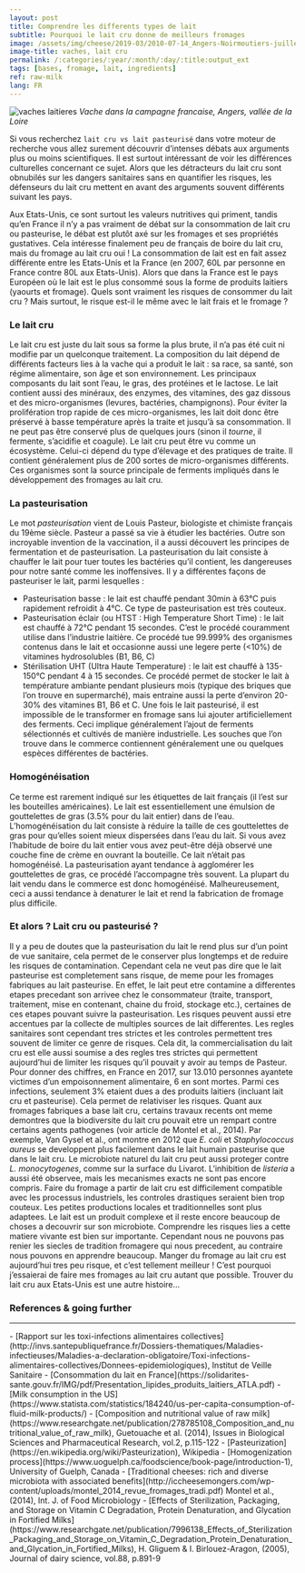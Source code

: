 ```yaml
---
layout: post
title: Comprendre les differents types de lait
subtitle: Pourquoi le lait cru donne de meilleurs fromages
image: /assets/img/cheese/2019-03/2010-07-14_Angers-Noirmoutiers-juillet-excerpt.jpg
image-title: vaches, lait cru
permalink: /:categories/:year/:month/:day/:title:output_ext
tags: [bases, fromage, lait, ingredients]
ref: raw-milk
lang: FR
---
```


![vaches laitieres]({{site.baseurl}}/assets/img/cheese/2019-03/2010-07-14_Angers-Noirmoutiers-juillet.jpg)
*Vache dans la campagne francaise, Angers, vallée de la Loire*

<!--excerpt.start-->
Si vous recherchez `lait cru vs lait pasteurisé` dans votre moteur de recherche vous allez surement découvrir d’intenses débats aux arguments plus ou moins scientifiques. Il est surtout intéressant de voir les différences culturelles concernant ce sujet. Alors que les détracteurs du lait cru sont obnubilés sur les dangers sanitaires sans en quantifier les risques, les défenseurs du lait cru mettent en avant des arguments souvent différents suivant les pays. 
<!--excerpt.end-->
Aux Etats-Unis, ce sont surtout les valeurs nutritives qui priment, tandis qu’en France il n’y a pas vraiment de débat sur la consommation de lait cru ou pasteurise, le débat est plutôt axé sur les fromages et ses propriétés gustatives. Cela intéresse finalement peu de français de boire du lait cru, mais du fromage au lait cru oui ! La consommation de lait est en fait assez différente entre les Etats-Unis et la France (en 2007, 60L par personne en France contre 80L aux Etats-Unis). Alors que dans la France est le pays Européen où le lait est le plus consommé sous la forme de produits laitiers (yaourts et fromage). Quels sont vraiment les risques de consommer du lait cru ? Mais surtout, le risque est-il le même avec le lait frais et le fromage ?

### Le lait cru
Le lait cru est juste du lait sous sa forme la plus brute, il n’a pas été cuit ni modifie par un quelconque traitement. La composition du lait dépend de différents facteurs lies à la vache qui a produit le lait : sa race, sa santé, son régime alimentaire, son âge et son environnement. Les principaux composants du lait sont l’eau, le gras, des protéines et le lactose. Le lait contient aussi des minéraux, des enzymes, des vitamines, des gaz dissous et des micro-organismes (levures, bactéries, champignons). Pour éviter la prolifération trop rapide de ces micro-organismes, les lait doit donc être préservé à basse température après la traite et jusqu’à sa consommation. Il ne peut pas être conservé plus de quelques jours (sinon il *tourne*, il fermente, s’acidifie et coagule).
Le lait cru peut être vu comme un écosystème. Celui-ci dépend du type d’élevage et des pratiques de traite. Il contient généralement plus de 200 sortes de micro-organismes différents. Ces organismes sont la source principale de ferments impliqués dans le développement des fromages au lait cru.

### La pasteurisation
Le mot *pasteurisation* vient de Louis Pasteur, biologiste et chimiste français du 19ème siècle. Pasteur a passé sa vie à étudier les bactéries. Outre son incroyable invention de la vaccination, il a aussi découvert les principes de fermentation et de pasteurisation.
La pasteurisation du lait consiste à chauffer le lait pour tuer toutes les bactéries qu’il contient, les dangereuses pour notre santé comme les inoffensives. Il y a différentes façons de pasteuriser le lait, parmi lesquelles :
-	Pasteurisation basse : le lait est chauffé pendant 30min à 63°C puis rapidement refroidit à 4°C. Ce type de pasteurisation est très couteux.
-	Pasteurisation éclair (ou HTST : High Temperature Short Time) : le lait est chauffé à 72°C pendant 15 secondes. C’est le procédé couramment utilise dans l’industrie laitière. Ce procédé tue 99.999% des organismes contenus dans le lait et occasionne aussi une legere perte (<10%) de vitamines hydrosolubles (B1, B6, C)
-	Stérilisation UHT (Ultra Haute Temperature) : le lait est chauffé à 135-150°C pendant 4 à 15 secondes. Ce procédé permet de stocker le lait à température ambiante pendant plusieurs mois (typique des briques que l’on trouve en supermarché), mais entraine aussi la perte d’environ 20-30% des vitamines B1, B6 et C.
Une fois le lait pasteurisé, il est impossible de le transformer en fromage sans lui ajouter artificiellement des ferments. Ceci implique généralement l’ajout de ferments sélectionnés et cultivés de manière industrielle. Les souches que l’on trouve dans le commerce contiennent généralement une ou quelques espèces différentes de bactéries.

### Homogénéisation
Ce terme est rarement indiqué sur les étiquettes de lait français (il l’est sur les bouteilles américaines). Le lait est essentiellement une émulsion de gouttelettes de gras (3.5% pour du lait entier) dans de l’eau. L’homogénéisation du lait consiste à réduire la taille de ces gouttelettes de gras pour qu’elles soient mieux dispersées dans l’eau du lait. Si vous avez l’habitude de boire du lait entier vous avez peut-être déjà observé une couche fine de crème en ouvrant la bouteille. Ce lait n’était pas homogénéisé. La pasteurisation ayant tendance à agglomérer les gouttelettes de gras, ce procédé l’accompagne très souvent. La plupart du lait vendu dans le commerce est donc homogénéisé. Malheureusement, ceci a aussi tendance à denaturer le lait et rend la fabrication de fromage plus difficile.


### Et alors ? Lait cru ou pasteurisé ?
Il y a peu de doutes que la pasteurisation du lait le rend plus sur d’un point de vue sanitaire, cela permet de le conserver plus longtemps et de reduire les risques de contamination. Cependant cela ne veut pas dire que le lait pasteurise est completement sans risque, de meme pour les fromages fabriques au lait pasteurise. En effet, le lait peut etre contamine a differentes etapes precedant son arrivee chez le consommateur (traite, transport, traitement, mise en contenant, chaine du froid, stockage etc.), certaines de ces etapes pouvant suivre la pasteurisation. Les risques peuvent aussi etre accentues par la collecte de multiples sources de lait differentes. Les regles sanitaires sont cependant tres strictes et les controles permettent tres souvent de limiter ce genre de risques. Cela dit, la commercialisation du lait cru est elle aussi soumise a des regles tres strictes qui permettent aujourd’hui de limiter les risques qu’il pouvait y avoir au temps de Pasteur. Pour donner des chiffres, en France en 2017, sur 13.010 personnes ayantete victimes d’un empoisonnement alimentaire, 6 en sont mortes. Parmi ces infections, seulement 3% etaient dues a des produits laitiers (incluant lait cru et pasteurise). Cela permet de relativiser les risques.
Quant aux fromages fabriques a base lait cru, certains travaux recents ont meme demontres que la biodiversite du lait cru pouvait etre un rempart contre certains agents pathogenes (voir article de Montel et al., 2014). Par exemple, Van Gysel et al., ont montre en 2012 que *E. coli* et *Staphylococcus aureus* se developpent plus facilement dans le lait humain pasteurise que dans le lait cru. Le microbiote naturel du lait cru peut aussi proteger contre *L. monocytogenes*, comme sur la surface du Livarot. L’inhibition de *listeria* a aussi été observee, mais les mecanismes exacts ne sont pas encore compris.
Faire du fromage a partir de lait cru est difficilement compatible avec les processus industriels, les controles drastiques seraient bien trop couteux. Les petites productions locales et traditionnelles sont plus adaptees.
Le lait est un produit complexe et il reste encore beaucoup de choses a decouvrir sur son microbiote. Comprendre les risques lies a cette matiere vivante est bien sur importante. Cependant nous ne pouvons pas renier les siecles de tradition fromagere qui nous precedent, au contraire nous pouvons en apprendre beaucoup. Manger du fromage au lait cru est aujourd’hui tres peu risque, et c’est tellement meilleur ! C’est pourquoi j’essaierai de faire mes fromages au lait cru autant que possible. Trouver du lait cru aux Etats-Unis est une autre histoire…



### References & going further
---
<p style="margin-bottom:5px"></p>
- [Rapport sur les toxi-infections alimentaires collectives](http://invs.santepubliquefrance.fr/Dossiers-thematiques/Maladies-infectieuses/Maladies-a-declaration-obligatoire/Toxi-infections-alimentaires-collectives/Donnees-epidemiologiques), Institut de Veille Sanitaire
- [Consommation du lait en France](https://solidarites-sante.gouv.fr/IMG/pdf/Presentation_lipides_produits_laitiers_ATLA.pdf)
- [Milk consumption in the US](https://www.statista.com/statistics/184240/us-per-capita-consumption-of-fluid-milk-products/)
- [Composition and nutritional value of raw milk](https://www.researchgate.net/publication/278785108_Composition_and_nutritional_value_of_raw_milk), Guetouache et al. (2014), Issues in Biological Sciences and Pharmaceutical Research, vol.2, p.115-122
- [Pasteurization](https://en.wikipedia.org/wiki/Pasteurization), Wikipedia
- [Homogenization process](https://www.uoguelph.ca/foodscience/book-page/introduction-1), University of Guelph, Canada
- [Traditional cheeses: rich and diverse microbiota with associated benefits](http://iccheesemongers.com/wp-content/uploads/montel_2014_revue_fromages_tradi.pdf) Montel et al., (2014), Int. J. of Food Microbiology
- [Effects of Sterilization, Packaging, and Storage on Vitamin C Degradation, Protein Denaturation, and Glycation in Fortified Milks](https://www.researchgate.net/publication/7996138_Effects_of_Sterilization_Packaging_and_Storage_on_Vitamin_C_Degradation_Protein_Denaturation_and_Glycation_in_Fortified_Milks), H. Gliguem & I. Birlouez-Aragon, (2005), Journal of dairy science, vol.88, p.891-9
